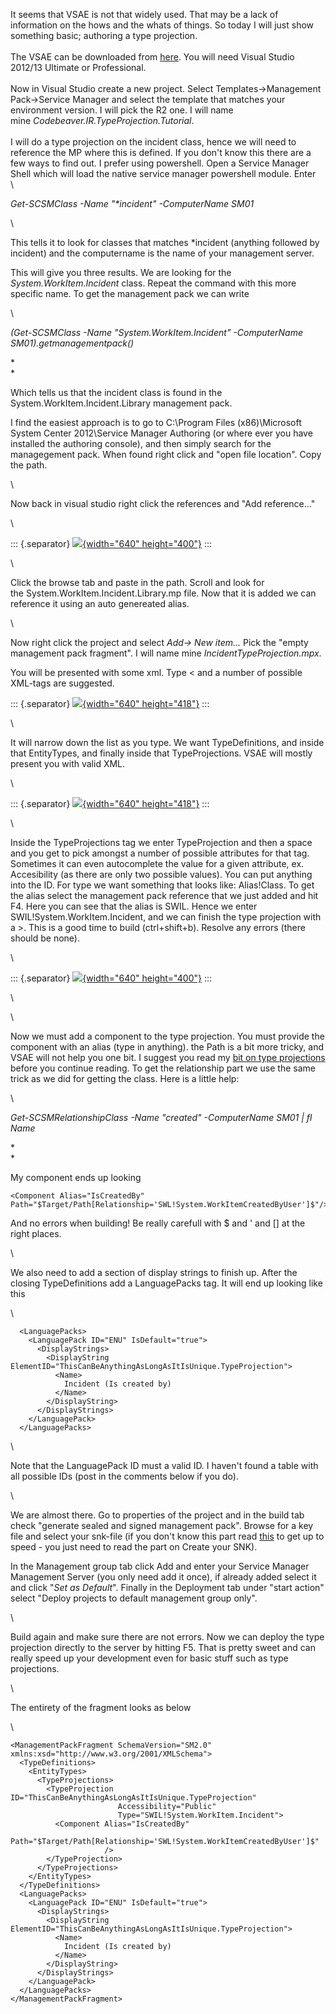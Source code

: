 It seems that VSAE is not that widely used. That may be a lack of
information on the hows and the whats of things. So today I will just
show something basic; authoring a type projection.\
\
The VSAE can be downloaded from
[here](http://www.microsoft.com/en-us/download/details.aspx?id=30169).
You will need Visual Studio 2012/13 Ultimate or Professional.\
\
Now in Visual Studio create a new project. Select Templates-\>Management
Pack-\>Service Manager and select the template that matches your
environment version. I will pick the R2 one. I will name
mine *Codebeaver.IR.TypeProjection.Tutorial*.\
\
I will do a type projection on the incident class, hence we will need to
reference the MP where this is defined. If you don\'t know this there
are a few ways to find out. I prefer using powershell. Open a Service
Manager Shell which will load the native service manager powershell
module. Enter\
\

<div>

*Get-SCSMClass -Name \"\*incident\" -ComputerName SM01*

</div>

<div>

\

</div>

<div>

This tells it to look for classes that matches \*incident (anything
followed by incident) and the computername is the name of your
management server.

</div>

<div>

This will give you three results. We are looking for the
*System.WorkItem.Incident* class. Repeat the command with this more
specific name. To get the management pack we can write

</div>

<div>

\

</div>

<div>

*(Get-SCSMClass -Name \"System.WorkItem.Incident\" -ComputerName
SM01).getmanagementpack()*

</div>

<div>

*\
*

</div>

<div>

Which tells us that the incident class is found in the
System.WorkItem.Incident.Library management pack.

</div>

<div>

I find the easiest approach is to go to C:\\Program Files
(x86)\\Microsoft System Center 2012\\Service Manager Authoring (or where
ever you have installed the authoring console), and then simply search
for the managegement pack. When found right click and \"open file
location\". Copy the path.

</div>

<div>

\

</div>

<div>

Now back in visual studio right click the references and \"Add
reference\...\"

</div>

<div>

\

</div>

::: {.separator}
[![](//2.bp.blogspot.com/-P_evR856A90/VZEdZhT84XI/AAAAAAAASlU/I2EAXxJSn-g/s640/addref.png){width="640"
height="400"}](//2.bp.blogspot.com/-P_evR856A90/VZEdZhT84XI/AAAAAAAASlU/I2EAXxJSn-g/s1600/addref.png)
:::

<div>

\

</div>

<div>

Click the browse tab and paste in the path. Scroll and look for
the System.WorkItem.Incident.Library.mp file. Now that it is added we
can reference it using an auto genereated alias.

</div>

<div>

\

</div>

<div>

Now right click the project and select *Add-\> New item\...* Pick the
\"empty management pack fragment\". I will name
mine *IncidentTypeProjection.mpx*.

</div>

<div>

You will be presented with some xml. Type \< and a number of possible
XML-tags are suggested.

</div>

::: {.separator}
[![](//1.bp.blogspot.com/-3EcLZP3hh48/VZEfocru3mI/AAAAAAAASlg/xGpK1F71gx0/s640/xml.png){width="640"
height="418"}](//1.bp.blogspot.com/-3EcLZP3hh48/VZEfocru3mI/AAAAAAAASlg/xGpK1F71gx0/s1600/xml.png)
:::

<div>

\

</div>

<div>

It will narrow down the list as you type. We want TypeDefinitions, and
inside that EntityTypes, and finally inside that TypeProjections. VSAE
will mostly present you with valid XML. 

</div>

<div>

\

</div>

::: {.separator}
[![](//1.bp.blogspot.com/-tiyXXHNHz_Q/VZEgWvtG_UI/AAAAAAAASlo/dkQZSkB1WUw/s640/xml2.png){width="640"
height="418"}](//1.bp.blogspot.com/-tiyXXHNHz_Q/VZEgWvtG_UI/AAAAAAAASlo/dkQZSkB1WUw/s1600/xml2.png)
:::

<div>

\

</div>

<div>

Inside the TypeProjections tag we enter TypeProjection and then a space
and you get to pick amongst a number of possible attributes for that
tag. Sometimes it can even autocomplete the value for a given attribute,
ex. Accesibility (as there are only two possible values). You can put
anything into the ID. For type we want something that looks like:
Alias!Class. To get the alias select the management pack reference that
we just added and hit F4. Here you can see that the alias is SWIL. Hence
we enter SWIL!System.WorkItem.Incident, and we can finish the type
projection with a \>. This is a good time to build (ctrl+shift+b).
Resolve any errors (there should be none).

</div>

<div>

\

</div>

::: {.separator}
[![](//2.bp.blogspot.com/-QE1yZNecm6E/VZEjBxQL66I/AAAAAAAASl0/dClGVmqtds8/s640/xml3.png){width="640"
height="400"}](//2.bp.blogspot.com/-QE1yZNecm6E/VZEjBxQL66I/AAAAAAAASl0/dClGVmqtds8/s1600/xml3.png)
:::

<div>

\

</div>

<div>

\

</div>

<div>

Now we must add a component to the type projection. You must provide the
component with an alias (type in anything). the Path is a bit more
tricky, and VSAE will not help you one bit. I suggest you read my [bit
on type
projections](http://codebeaver.blogspot.dk/2014/04/nested-type-projections-in-scsm-review.html)
before you continue reading. To get the relationship part we use the
same trick as we did for getting the class. Here is a little help:

</div>

<div>

\

</div>

<div>

*Get-SCSMRelationshipClass -Name \"created\" -ComputerName SM01 \| fl
Name*

</div>

<div>

*\
*

</div>

<div>

My component ends up looking

</div>

    <Component Alias="IsCreatedBy" Path="$Target/Path[Relationship='SWL!System.WorkItemCreatedByUser']$"/>

<div>

And no errors when building! Be really carefull with \$ and \' and \[\]
at the right places.

</div>

<div>

\

</div>

<div>

We also need to add a section of display strings to finish up. After the
closing TypeDefinitions add a LanguagePacks tag. It will end up looking
like this

</div>

<div>

\

</div>

      <LanguagePacks>
        <LanguagePack ID="ENU" IsDefault="true">
          <DisplayStrings>
            <DisplayString ElementID="ThisCanBeAnythingAsLongAsItIsUnique.TypeProjection">
              <Name>
                Incident (Is created by)
              </Name>
            </DisplayString>
          </DisplayStrings>
        </LanguagePack>
      </LanguagePacks>

<div>

\

</div>

<div>

Note that the LanguagePack ID must a valid ID. I haven\'t found a table
with all possible IDs (post in the comments below if you do).

</div>

<div>

\

</div>

<div>

We are almost there. Go to properties of the project and in the build
tab check \"generate sealed and signed management pack\". Browse for a
key file and select your snk-file (if you don\'t know this part read
[this](http://scsmnz.net/sealing-a-management-pack-using-fastseal-exe/)
to get up to speed - you just need to read the part on Create your SNK).

</div>

<div>

In the Management group tab click Add and enter your Service Manager
Management Server (you only need add it once), if already added select
it and click \"*Set as Default*\". Finally in the Deployment tab under
\"start action\" select \"Deploy projects to default management group
only\".

</div>

<div>

\

</div>

<div>

Build again and make sure there are not errors. Now we can deploy the
type projection directly to the server by hitting F5. That is pretty
sweet and can really speed up your development even for basic stuff such
as type projections.

</div>

<div>

\

</div>

<div>

The entirety of the fragment looks as below

</div>

<div>

\

</div>

    <ManagementPackFragment SchemaVersion="SM2.0" xmlns:xsd="http://www.w3.org/2001/XMLSchema">
      <TypeDefinitions>
        <EntityTypes>
          <TypeProjections>
            <TypeProjection ID="ThisCanBeAnythingAsLongAsItIsUnique.TypeProjection" 
                            Accessibility="Public" 
                            Type="SWIL!System.WorkItem.Incident">
              <Component Alias="IsCreatedBy" 
                         Path="$Target/Path[Relationship='SWL!System.WorkItemCreatedByUser']$"
                         />
            </TypeProjection>
          </TypeProjections>
        </EntityTypes>
      </TypeDefinitions>
      <LanguagePacks>
        <LanguagePack ID="ENU" IsDefault="true">
          <DisplayStrings>
            <DisplayString ElementID="ThisCanBeAnythingAsLongAsItIsUnique.TypeProjection">
              <Name>
                Incident (Is created by)
              </Name>
            </DisplayString>
          </DisplayStrings>
        </LanguagePack>
      </LanguagePacks>
    </ManagementPackFragment>

<div>

</div>
